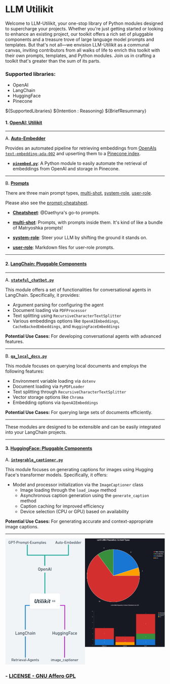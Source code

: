 # LLM Utilikit

Welcome to LLM-Utilikit, your one-stop library of Python modules designed to supercharge your projects. Whether you're just getting started or looking to enhance an existing project, our toolkit offers a rich set of pluggable components and a treasure trove of large language model prompts and templates. But that's not all—we envision LLM-Utilikit as a communal canvas, inviting contributors from all walks of life to enrich this toolkit with their own prompts, templates, and Python modules. Join us in crafting a toolkit that's greater than the sum of its parts.

### Supported libraries:
- OpenAI
- LangChain
- HuggingFace
- Pinecone

${SupportedLibraries}
${Intention : Reasoning}
${BriefResummary}

#### 1. **[OpenAI: Utilikit](./OpenAI/)**

---

A. **[Auto-Embedder](./OpenAI/Auto-Embedder)**

Provides an automated pipeline for retrieving embeddings from [OpenAIs `text-embedding-ada-002`](https://platform.openai.com/docs/guides/embeddings) and upserting them to a [Pinecone index](https://docs.pinecone.io/docs/indexes).

- **[`pinembed.py`](./OpenAI/Auto-Embedder/pinembed.py)**: A Python module to easily automate the retrieval of embeddings from OpenAI and storage in Pinecone.

---

B. **[Prompts](./OpenAI/Prompts/)**

There are three main prompt types, [multi-shot](./OpenAI/Prompts/multi-shot), [system-role](./OpenAI/Prompts/system-role), [user-role](./OpenAI/Prompts/user-role).

Please also see the [prompt-cheatsheet](./OpenAI/Prompts/prompt-cheatsheet.md).

- **[Cheatsheet](./OpenAI/Prompts/prompt-cheatsheet.md)**: @Daethyra's go-to prompts.

- **[multi-shot](./OpenAI/Prompts/multi-shot)**: Prompts, with prompts inside them. 
It's kind of like a bundle of Matryoshka prompts!

- **[system-role](./OpenAI/Prompts/system-role)**: Steer your LLM by shifting the ground it stands on.

- **[user-role](./OpenAI/Prompts/user-role)**: Markdown files for user-role prompts.

---

#### 2. **[LangChain: Pluggable Components](./LangChain/)**

---

A. **[`stateful_chatbot.py`](./LangChain/Retrieval-Augmented-Generation/qa_local_docs.py)**

This module offers a set of functionalities for conversational agents in LangChain. Specifically, it provides:

- Argument parsing for configuring the agent
- Document loading via `PDFProcessor`
- Text splitting using `RecursiveCharacterTextSplitter`
- Various embeddings options like `OpenAIEmbeddings`, `CacheBackedEmbeddings`, and `HuggingFaceEmbeddings`

**Potential Use Cases:** For developing conversational agents with advanced features.

---

B. **[`qa_local_docs.py`](./LangChain/Retrieval-Agents/qa_local_docs.py)**

This module focuses on querying local documents and employs the following features:

- Environment variable loading via `dotenv`
- Document loading via `PyPDFLoader`
- Text splitting through `RecursiveCharacterTextSplitter`
- Vector storage options like `Chroma`
- Embedding options via `OpenAIEmbeddings`

**Potential Use Cases:** For querying large sets of documents efficiently.

---

These modules are designed to be extensible and can be easily integrated into your LangChain projects.

---

#### 3. **[HuggingFace: Pluggable Components](./HuggingFace/)**

A. **[`integrable_captioner.py`](./HuggingFace\image_captioner\integrable_image_captioner.py)**

This module focuses on generating captions for images using Hugging Face's transformer models. Specifically, it offers:

- Model and processor initialization via the `ImageCaptioner` class
  - Image loading through the `load_image` method
  - Asynchronous caption generation using the `generate_caption` method
  - Caption caching for improved efficiency
  - Device selection (CPU or GPU) based on availability

**Potential Use Cases:** For generating accurate and context-appropriate image captions.

---

<div style="display: flex; flex-direction: row;">
  <div style="flex: 1;">
    <img src=".github\mindmap_2023-10-07.jpg" alt="Creation Date: Oct 7th, 2023" width="256"/>
  </div>
  <div style="flex: 1; display: flex; flex-direction: column;">
    <img src=".github\pie_chart.jpg" alt="Creation Date: Oct 7th, 2023" width="450"/>
    <img src=".github\bar_graph.jpg" alt="Creation Date: Oct 7th, 2023" width="450"/>
  </div>
</div>

### - [LICENSE - GNU Affero GPL](./LICENSE)